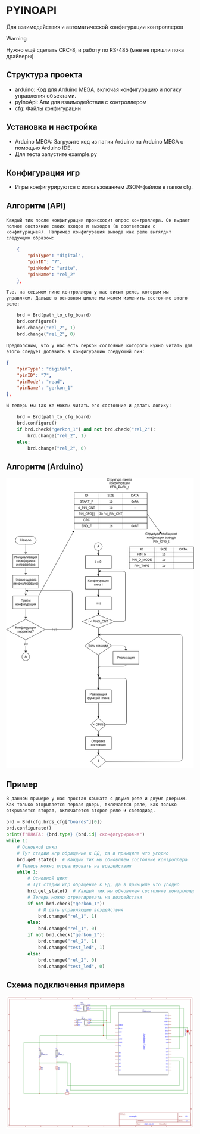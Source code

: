 # PYINOAPI
Для взаимодействия и автоматической конфигурации контроллеров
> [!WARNING]
> Нужно ещё сделать CRC-8, и работу по RS-485 (мне не пришли пока драйверы)
## Структура проекта

- arduino: Код для Arduino MEGA, включая конфигурацию и логику управления объектами.
- pyInoApi: Апи для взаимодействия с контроллером
- cfg: Файлы конфигурации

## Установка и настройка

- Arduino MEGA: Загрузите код из папки Arduino на Arduino MEGA с помощью Arduino IDE.
- Для теста запустите example.py

## Конфигурация игр
- Игры конфигурируются с использованием JSON-файлов в папке cfg.

## Алгоритм  (API)
    Каждый тик после конфигурации происходит опрос контроллера. Он выдает полное состояние своих входов и выходов (в соответсвии с конфигурацией). Например конфигурация вывода как реле выгялдит следующим образом:
```json
    {
        "pinType": "digital",
        "pinID": "7",
        "pinMode": "write",
        "pinName": "rel_2"
    },
```
    Т.е. на седьмом пине контроллера у нас висит реле, которым мы управляем. Дальше в основном цикле мы можем изменить состояние этого реле:
```python
    brd = Brd(path_to_cfg_board)
    brd.configure()
    brd.change("rel_2", 1)
    brd.change("rel_2", 0)
```
    Предположим, что у нас есть геркон состояние которого нужно читать для этого следует добавить в конфигурацию следующий пин:
```json
{
    "pinType": "digital",
    "pinID": "7",
    "pinMode": "read",
    "pinName": "gerkon_1"
},
```
    И теперь мы так же можем читать его состояние и делать логику:
```python
    brd = Brd(path_to_cfg_board)
    brd.configure()
    if brd.check("gerkon_1") and not brd.check("rel_2"):
        brd.change("rel_2", 1)
    else:
        brd.change("rel_2", 0)
```

## Алгоритм  (Arduino)

![Протокол](./docs/protocol.png)

## Пример
    В данном примере у нас простая комната с двумя реле и двумя дверьми. Как только открывается первая дверь, включается реле, как только открывается вторая, включатется второе реле и светодиод.
```python
brd = Brd(cfg.brds_cfg["boards"][0])
brd.configurate()
print(f"ПЛАТА: {brd.type} {brd.id} сконфигурировна")
while 1:
    # Основной цикл
    # Тут стадии игр обращение к БД, да в принципе что угодно
    brd.get_state()  # Каждый тик мы обновляем состояние контроллера
    # Теперь можно отреагировать на воздействия
    while 1:
        # Основной цикл
        # Тут стадии игр обращение к БД, да в принципе что угодно
        brd.get_state()  # Каждый тик мы обновляем состояние контроллера
        # Теперь можно отреагировать на воздействия
        if not brd.check("gerkon_1"):
            # И дать управляющие воздействия
            brd.change("rel_1", 1)
        else:
            brd.change("rel_1", 0)
        if not brd.check("gerkon_2"):
            brd.change("rel_2", 1)
            brd.change("test_led", 1)
        else:
            brd.change("rel_2", 0)
            brd.change("test_led", 0)
```

## Схема подключения примера
![Протокол](./docs/scheme.png)